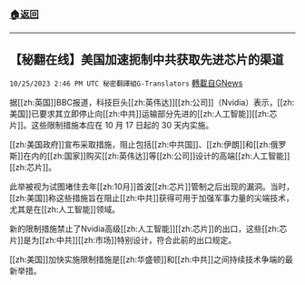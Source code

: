 ###  [:house:返回](README.md)
---


## 【秘翻在线】美国加速扼制中共获取先进芯片的渠道
`10/25/2023 2:46 PM UTC 秘密翻譯組G-Translators` [轉載自GNews](https://gnews.org/articles/1879594)

        

据[[zh:英国]]BBC报道，科技巨头[[zh:英伟达]][[zh:公司]]（Nvidia）表示，[[zh:美国]]已要求其立即停止向[[zh:中共]]运输部分先进的[[zh:人工智能]][[zh:芯片]]。这些限制措施本应在 10 月 17 日起的 30 天内实施。

[[zh:美国政府]]宣布采取措施，阻止包括[[zh:中共国]]、[[zh:伊朗]]和[[zh:俄罗斯]]在内的[[zh:国家]]购买[[zh:英伟达]]等[[zh:公司]]设计的高端[[zh:人工智能]][[zh:芯片]]。

此举被视为试图堵住去年[[zh:10月]]首波[[zh:芯片]]管制之后出现的漏洞。当时，[[zh:美国]]称这些措施旨在阻止[[zh:中共]]获得可用于加强军事力量的尖端技术，尤其是在[[zh:人工智能]]领域。

新的限制措施禁止了Nvidia高级[[zh:人工智能]][[zh:芯片]]的出口，这些[[zh:芯片]]是为[[zh:中共]][[zh:市场]]特别设计，符合此前的出口规定。

[[zh:美国]]加快实施限制措施是[[zh:华盛顿]]和[[zh:中共]]之间持续技术争端的最新举措。
